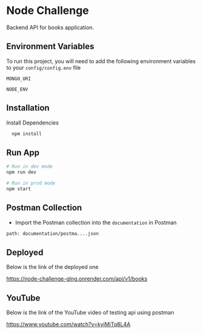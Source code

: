 
# Node Challenge

Backend API for books application.

## Environment Variables

To run this project, you will need to add the following environment variables to your `config/config.env` file

`MONGO_URI`

`NODE_ENV`

## Installation

Install Dependencies

```bash
  npm install
```

## Run App

```bash
# Run in dev mode
npm run dev

# Run in prod mode
npm start
```

## Postman Collection

- Import the Postman collection into the `documentation` in Postman

```bash
path: documentation/postma....json
```

## Deployed

Below is the link of the deployed one

<https://node-challenge-glng.onrender.com/api/v1/books>

## YouTube

Below is the link of the YouTube video of testing api using postman

<https://www.youtube.com/watch?v=kyjMiTq8L4A>

